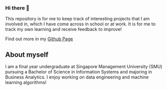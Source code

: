 ### Hi there 👋
This repository is for me to keep track of interesting projects that I am involved in, which I have come across in school or at work. It is for me to track my own learning and receive feedback to improve!

Find out more in my [Github Page](https://tay-jie-wen-marcus.github.io/)

## About myself
I am a final year undergraduate at Singapore Management University (SMU) pursuing a Bachelor of Science in Information Systems and majoring in Business Analytics. I enjoy working on data engineering and machine learning algorithms!


<!--
**Tay-Jie-Wen-Marcus/tay-jie-wen-marcus** is a ✨ _special_ ✨ repository because its `README.md` (this file) appears on your GitHub profile.

Here are some ideas to get you started:

- 🔭 I’m currently working on ...
- 🌱 I’m currently learning ...
- 👯 I’m looking to collaborate on ...
- 🤔 I’m looking for help with ...
- 💬 Ask me about ...
- 📫 How to reach me: ...
- 😄 Pronouns: ...
- ⚡ Fun fact: ...
-->
